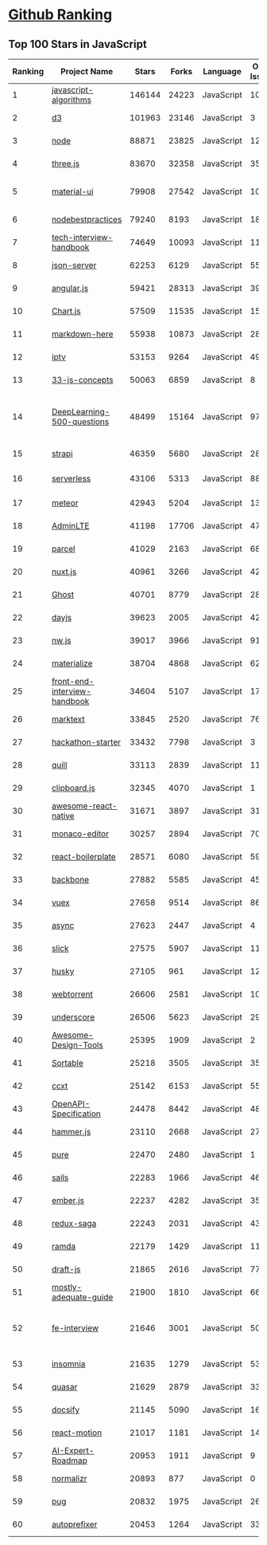 [Github Ranking](../README.md)
==========

## Top 100 Stars in JavaScript

| Ranking | Project Name | Stars | Forks | Language | Open Issues | Description | Last Commit |
| ------- | ------------ | ----- | ----- | -------- | ----------- | ----------- | ----------- |
| 1 | [javascript-algorithms](https://github.com/trekhleb/javascript-algorithms) | 146144 | 24223 | JavaScript | 107 | 📝 Algorithms and data structures implemented in JavaScript with explanations and links to further readings | 2022-07-17T09:33:54Z |
| 2 | [d3](https://github.com/d3/d3) | 101963 | 23146 | JavaScript | 3 | Bring data to life with SVG, Canvas and HTML. :bar_chart::chart_with_upwards_trend::tada: | 2022-07-09T14:42:14Z |
| 3 | [node](https://github.com/nodejs/node) | 88871 | 23825 | JavaScript | 1288 | Node.js JavaScript runtime :sparkles::turtle::rocket::sparkles: | 2022-07-19T02:19:59Z |
| 4 | [three.js](https://github.com/mrdoob/three.js) | 83670 | 32358 | JavaScript | 353 | JavaScript 3D Library. | 2022-07-19T02:23:13Z |
| 5 | [material-ui](https://github.com/mui/material-ui) | 79908 | 27542 | JavaScript | 1029 | MUI Core is a collection of React UI libraries for shipping new features faster. Start with Material UI, our fully-loaded component library, or bring your own design system to our production-ready components. | 2022-07-18T22:32:38Z |
| 6 | [nodebestpractices](https://github.com/goldbergyoni/nodebestpractices) | 79240 | 8193 | JavaScript | 18 | :white_check_mark:  The Node.js best practices list (June 2022) | 2022-07-15T13:36:28Z |
| 7 | [tech-interview-handbook](https://github.com/yangshun/tech-interview-handbook) | 74649 | 10093 | JavaScript | 11 | 💯 Curated interview preparation materials for busy engineers | 2022-07-17T23:13:34Z |
| 8 | [json-server](https://github.com/typicode/json-server) | 62253 | 6129 | JavaScript | 556 | Get a full fake REST API with zero coding in less than 30 seconds (seriously) | 2022-07-13T14:31:58Z |
| 9 | [angular.js](https://github.com/angular/angular.js) | 59421 | 28313 | JavaScript | 391 | AngularJS - HTML enhanced for web apps! | 2022-04-12T15:57:22Z |
| 10 | [Chart.js](https://github.com/chartjs/Chart.js) | 57509 | 11535 | JavaScript | 159 | Simple HTML5 Charts using the <canvas> tag | 2022-07-18T16:48:33Z |
| 11 | [markdown-here](https://github.com/adam-p/markdown-here) | 55938 | 10873 | JavaScript | 284 | Google Chrome, Firefox, and Thunderbird extension that lets you write email in Markdown and render it before sending. | 2022-06-02T08:33:07Z |
| 12 | [iptv](https://github.com/iptv-org/iptv) | 53153 | 9264 | JavaScript | 491 | Collection of publicly available IPTV channels from all over the world | 2022-07-18T23:11:22Z |
| 13 | [33-js-concepts](https://github.com/leonardomso/33-js-concepts) | 50063 | 6859 | JavaScript | 8 | 📜 33 JavaScript concepts every developer should know. | 2022-06-27T11:51:55Z |
| 14 | [DeepLearning-500-questions](https://github.com/scutan90/DeepLearning-500-questions) | 48499 | 15164 | JavaScript | 97 | 深度学习500问，以问答形式对常用的概率知识、线性代数、机器学习、深度学习、计算机视觉等热点问题进行阐述，以帮助自己及有需要的读者。 全书分为18个章节，50余万字。由于水平有限，书中不妥之处恳请广大读者批评指正。   未完待续............ 如有意合作，联系scutjy2015@163.com                     版权所有，违权必究       Tan 2018.06 | 2022-07-16T02:22:55Z |
| 15 | [strapi](https://github.com/strapi/strapi) | 46359 | 5680 | JavaScript | 286 | 🚀 Open source Node.js Headless CMS to easily build customisable APIs | 2022-07-18T17:29:00Z |
| 16 | [serverless](https://github.com/serverless/serverless) | 43106 | 5313 | JavaScript | 885 | ⚡ Serverless Framework – Build web, mobile and IoT applications with serverless architectures using AWS Lambda, Azure Functions, Google CloudFunctions & more! –  | 2022-07-17T08:08:20Z |
| 17 | [meteor](https://github.com/meteor/meteor) | 42943 | 5204 | JavaScript | 137 | Meteor, the JavaScript App Platform | 2022-07-18T23:05:11Z |
| 18 | [AdminLTE](https://github.com/ColorlibHQ/AdminLTE) | 41198 | 17706 | JavaScript | 47 | AdminLTE - Free admin dashboard template based on Bootstrap 4 | 2022-07-18T03:15:59Z |
| 19 | [parcel](https://github.com/parcel-bundler/parcel) | 41029 | 2163 | JavaScript | 681 | The zero configuration build tool for the web. 📦🚀 | 2022-07-18T15:47:52Z |
| 20 | [nuxt.js](https://github.com/nuxt/nuxt.js) | 40961 | 3266 | JavaScript | 429 | The Intuitive Vue(2) Framework | 2022-07-18T19:36:42Z |
| 21 | [Ghost](https://github.com/TryGhost/Ghost) | 40701 | 8779 | JavaScript | 28 | Turn your audience into a business. Publishing, memberships, subscriptions and newsletters. | 2022-07-19T00:35:10Z |
| 22 | [dayjs](https://github.com/iamkun/dayjs) | 39623 | 2005 | JavaScript | 424 | ⏰ Day.js 2kB immutable date-time library alternative to Moment.js with the same modern API | 2022-07-18T09:36:27Z |
| 23 | [nw.js](https://github.com/nwjs/nw.js) | 39017 | 3966 | JavaScript | 914 | Call all Node.js modules directly from DOM/WebWorker and enable a new way of writing applications with all Web technologies. | 2022-07-09T23:20:48Z |
| 24 | [materialize](https://github.com/Dogfalo/materialize) | 38704 | 4868 | JavaScript | 621 | Materialize, a CSS Framework based on Material Design | 2022-06-01T15:22:36Z |
| 25 | [front-end-interview-handbook](https://github.com/yangshun/front-end-interview-handbook) | 34604 | 5107 | JavaScript | 17 | ⚡️ Front End interview preparation materials for busy engineers | 2022-07-18T00:52:53Z |
| 26 | [marktext](https://github.com/marktext/marktext) | 33845 | 2520 | JavaScript | 765 | 📝A simple and elegant markdown editor, available for Linux, macOS and Windows. | 2022-07-16T14:01:59Z |
| 27 | [hackathon-starter](https://github.com/sahat/hackathon-starter) | 33432 | 7798 | JavaScript | 3 | A boilerplate for Node.js web applications | 2022-06-04T22:03:15Z |
| 28 | [quill](https://github.com/quilljs/quill) | 33113 | 2839 | JavaScript | 1155 | Quill is a modern WYSIWYG editor built for compatibility and extensibility. | 2022-07-06T09:06:14Z |
| 29 | [clipboard.js](https://github.com/zenorocha/clipboard.js) | 32345 | 4070 | JavaScript | 1 | :scissors: Modern copy to clipboard. No Flash. Just 3kb gzipped :clipboard: | 2022-05-05T10:31:43Z |
| 30 | [awesome-react-native](https://github.com/jondot/awesome-react-native) | 31671 | 3897 | JavaScript | 31 | Awesome React Native components, news, tools, and learning material! | 2022-07-10T13:35:06Z |
| 31 | [monaco-editor](https://github.com/microsoft/monaco-editor) | 30257 | 2894 | JavaScript | 704 | A browser based code editor | 2022-06-30T22:28:09Z |
| 32 | [react-boilerplate](https://github.com/react-boilerplate/react-boilerplate) | 28571 | 6080 | JavaScript | 59 | :fire: A highly scalable, offline-first foundation with the best developer experience and a focus on performance and best practices. | 2022-06-08T19:17:43Z |
| 33 | [backbone](https://github.com/jashkenas/backbone) | 27882 | 5585 | JavaScript | 45 | Give your JS App some Backbone with Models, Views, Collections, and Events | 2022-07-09T10:56:02Z |
| 34 | [vuex](https://github.com/vuejs/vuex) | 27658 | 9514 | JavaScript | 86 | 🗃️ Centralized State Management for Vue.js. | 2022-06-24T18:21:32Z |
| 35 | [async](https://github.com/caolan/async) | 27623 | 2447 | JavaScript | 4 | Async utilities for node and the browser | 2022-07-01T15:07:17Z |
| 36 | [slick](https://github.com/kenwheeler/slick) | 27575 | 5907 | JavaScript | 1132 | the last carousel you'll ever need | 2022-07-15T13:23:32Z |
| 37 | [husky](https://github.com/typicode/husky) | 27105 | 961 | JavaScript | 12 | Git hooks made easy 🐶 woof! | 2022-07-13T21:20:55Z |
| 38 | [webtorrent](https://github.com/webtorrent/webtorrent) | 26606 | 2581 | JavaScript | 104 | ⚡️ Streaming torrent client for the web | 2022-07-10T17:01:03Z |
| 39 | [underscore](https://github.com/jashkenas/underscore) | 26506 | 5623 | JavaScript | 29 | JavaScript's utility _ belt | 2022-06-02T12:42:45Z |
| 40 | [Awesome-Design-Tools](https://github.com/goabstract/Awesome-Design-Tools) | 25395 | 1909 | JavaScript | 2 | The best design tools and plugins for everything 👉 | 2022-07-17T08:39:50Z |
| 41 | [Sortable](https://github.com/SortableJS/Sortable) | 25218 | 3505 | JavaScript | 356 | Reorderable drag-and-drop lists for modern browsers and touch devices. No jQuery or framework required. | 2022-07-08T00:11:31Z |
| 42 | [ccxt](https://github.com/ccxt/ccxt) | 25142 | 6153 | JavaScript | 558 | A JavaScript / Python / PHP cryptocurrency trading API with support for more than 100 bitcoin/altcoin exchanges | 2022-07-19T01:02:42Z |
| 43 | [OpenAPI-Specification](https://github.com/OAI/OpenAPI-Specification) | 24478 | 8442 | JavaScript | 480 | The OpenAPI Specification Repository | 2022-07-02T20:16:21Z |
| 44 | [hammer.js](https://github.com/hammerjs/hammer.js) | 23110 | 2668 | JavaScript | 274 | A javascript library for multi-touch gestures :// You can touch this | 2022-05-25T06:52:29Z |
| 45 | [pure](https://github.com/pure-css/pure) | 22470 | 2480 | JavaScript | 1 | A set of small, responsive CSS modules that you can use in every web project. | 2022-07-18T12:52:57Z |
| 46 | [sails](https://github.com/balderdashy/sails) | 22283 | 1966 | JavaScript | 469 | Realtime MVC Framework for Node.js | 2022-07-18T09:36:43Z |
| 47 | [ember.js](https://github.com/emberjs/ember.js) | 22237 | 4282 | JavaScript | 354 | Ember.js - A JavaScript framework for creating ambitious web applications | 2022-07-18T07:20:01Z |
| 48 | [redux-saga](https://github.com/redux-saga/redux-saga) | 22243 | 2031 | JavaScript | 43 | An alternative side effect model for Redux apps | 2022-06-28T13:24:27Z |
| 49 | [ramda](https://github.com/ramda/ramda) | 22179 | 1429 | JavaScript | 110 | :ram: Practical functional Javascript | 2022-06-28T11:18:49Z |
| 50 | [draft-js](https://github.com/facebook/draft-js) | 21865 | 2616 | JavaScript | 779 | A React framework for building text editors. | 2022-07-14T00:24:02Z |
| 51 | [mostly-adequate-guide](https://github.com/MostlyAdequate/mostly-adequate-guide) | 21900 | 1810 | JavaScript | 66 | Mostly adequate guide to FP (in javascript) | 2022-05-10T13:24:43Z |
| 52 | [fe-interview](https://github.com/haizlin/fe-interview) | 21646 | 3001 | JavaScript | 5061 | 前端面试每日 3+1，以面试题来驱动学习，提倡每日学习与思考，每天进步一点！每天早上5点纯手工发布面试题（死磕自己，愉悦大家），6000+道前端面试题全面覆盖，HTML/CSS/JavaScript/Vue/React/Nodejs/TypeScript/ECMAScritpt/Webpack/Jquery/小程序/软技能…… | 2022-07-18T20:49:11Z |
| 53 | [insomnia](https://github.com/Kong/insomnia) | 21635 | 1279 | JavaScript | 538 | The open-source, cross-platform API client for GraphQL, REST, and gRPC. | 2022-07-18T23:42:42Z |
| 54 | [quasar](https://github.com/quasarframework/quasar) | 21629 | 2879 | JavaScript | 336 | Quasar Framework - Build high-performance VueJS user interfaces in record time | 2022-07-18T07:46:14Z |
| 55 | [docsify](https://github.com/docsifyjs/docsify) | 21145 | 5090 | JavaScript | 167 | 🃏 A magical documentation site generator. | 2022-07-10T23:39:44Z |
| 56 | [react-motion](https://github.com/chenglou/react-motion) | 21017 | 1181 | JavaScript | 146 | A spring that solves your animation problems. | 2022-03-02T03:46:44Z |
| 57 | [AI-Expert-Roadmap](https://github.com/AMAI-GmbH/AI-Expert-Roadmap) | 20953 | 1911 | JavaScript | 9 | Roadmap to becoming an Artificial Intelligence Expert in 2022 | 2022-02-10T12:36:46Z |
| 58 | [normalizr](https://github.com/paularmstrong/normalizr) | 20893 | 877 | JavaScript | 0 | Normalizes nested JSON according to a schema | 2022-03-19T22:44:12Z |
| 59 | [pug](https://github.com/pugjs/pug) | 20832 | 1975 | JavaScript | 265 | Pug – robust, elegant, feature rich template engine for Node.js | 2022-07-05T01:30:31Z |
| 60 | [autoprefixer](https://github.com/postcss/autoprefixer) | 20453 | 1264 | JavaScript | 33 |  Parse CSS and add vendor prefixes to rules by Can I Use | 2022-07-18T02:42:21Z |

